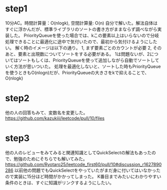 # step1
10分AC。時間計算量：O(nlogk), 空間計算量: O(n)
自分で解いた。解法自体はすぐに浮かんだが、標準ライブラリのソートの書き方がままならず調べながら実装した。
PriorityQueueを使った場合では、kこの要素以上はいらないので分岐処理できることに最適化に途中で気付いたので、最初から気付けるようにしたい。
解く時のイメージは以下の通り。
1, まず要素ごとのカウントが必要
2, そのあと、要素と出現数についてソートをする必要がある。
1は問題ないが、2についてはソートもしくは、PriorityQueueを使って追加しながら自動でソートしていく方法が思いついた。
処理を最適化しないと、ソートした時もPriorityQueueを使うときもO(nlogn)だが、PriorityQueueの大きさをkで抑えることで、O(nlogk)

# step2
他の人の回答もみて、変数名を変更した。
https://github.com/kazukiii/leetcode/pull/10/files

# step3
他の人のレビューをみてみると関連知識としてQuickSelectの解法もあったので、勉強のためにそちらでも解いてみた。
https://github.com/Ryotaro25/leetcode_first60/pull/10#discussion_r1627890286
以前他の問題でもQuickSelectをやっていたがまだ身に付いてはいなかったので実装に15分ほど時間がかかってしまった。
K番目までみたいにわかりやすい条件のときは、すぐに知識がリンクするようにしたい。
